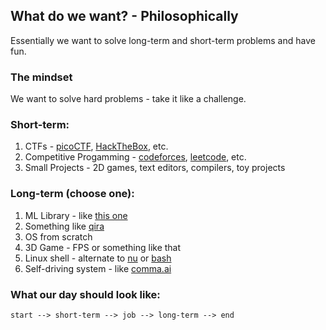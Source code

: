 ## What do we want? - Philosophically
Essentially we want to solve long-term and short-term problems and have fun.


### The mindset
We want to solve hard problems - take it like a challenge.


### Short-term:
1. CTFs - [picoCTF](https://play.picoctf.org/practice), [HackTheBox](https://hackthebox.com/), etc.
2. Competitive Progamming - [codeforces](https://codeforces.com), [leetcode](https://leetcode.com), etc.
3. Small Projects - 2D games, text editors, compilers, toy projects


### Long-term (choose one):
1. ML Library - like [this one](https://github.com/geohot/tinygrad)
2. Something like [qira](https://qira.me)
3. OS from scratch
4. 3D Game - FPS or something like that
5. Linux shell - alternate to [nu](https://github.com/nushell/nushell) or [bash](https://en.wikipedia.org/wiki/Bash_(Unix_shell)) 
6. Self-driving system - like [comma.ai](https://comma.ai)


### What our day should look like:
```
start --> short-term --> job --> long-term --> end
```

